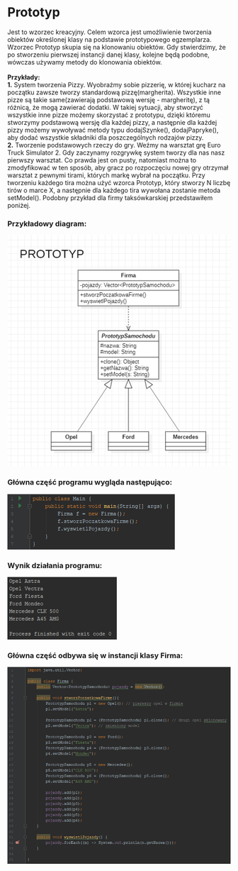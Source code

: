 # Prototyp

Jest to wzorzec kreacyjny. Celem wzorca jest umożliwienie tworzenia obiektów określonej klasy na podstawie prototypowego egzemplarza. Wzorzec Prototyp skupia się na klonowaniu obiektów. Gdy stwierdzimy, że po stworzeniu pierwszej instancji danej klasy, kolejne będą podobne, wówczas używamy metody do klonowania obiektów. </br></br>
**Przykłady:**
</br>
**1.** System tworzenia Pizzy. Wyobraźmy sobie pizzerię, w której kucharz na początku zawsze tworzy standardową pizzę(margherita). Wszystkie inne pizze są takie same(zawierają podstawową wersję - margheritę), z tą różnicą, że mogą zawierać dodatki. W takiej sytuacji, aby stworzyć wszystkie inne pizze możemy skorzystać z prototypu, dzięki któremu stworzymy podstawową wersję dla każdej pizzy, a następnie dla każdej pizzy możemy wywoływać metody typu dodajSzynke(), dodajPapryke(), aby dodać wszystkie składniki dla poszczególnych rodzajów pizzy. </br>
**2.** Tworzenie podstawowych rzeczy do gry. Weźmy na warsztat grę Euro Truck Simulator 2. Gdy zaczynamy rozgrywkę system tworzy dla nas nasz pierwszy warsztat. Co prawda jest on pusty, natomiast można to zmodyfikować w ten sposób, aby gracz po rozpoczęciu nowej gry otrzymał warsztat z pewnymi tirami, których markę wybrał na początku. Przy tworzeniu każdego tira można użyć wzorca Prototyp, który stworzy N liczbę tirów o marce X, a następnie dla każdego tira wywołana zostanie metoda setModel(). Podobny przykład dla firmy taksówkarskiej przedstawiłem poniżej.

### Przykładowy diagram:
<p align="center">
 <img src="https://github.com/JakubMakaruk/UMCS/blob/master/23%20DAYS%20CHALLANGE%20WZORCOWY/Prototyp/zdj/diagram.png" alt="zdj">
</p>

### Główna część programu wygląda następująco:
<p align="left">
 <img src="https://github.com/JakubMakaruk/UMCS/blob/master/23%20DAYS%20CHALLANGE%20WZORCOWY/Prototyp/zdj/main1.png" alt="zdj">
</p>

### Wynik działania programu:
<p align="left">
 <img src="https://github.com/JakubMakaruk/UMCS/blob/master/23%20DAYS%20CHALLANGE%20WZORCOWY/Prototyp/zdj/main2.png" alt="zdj">
</p>

### Główna część odbywa się w instancji klasy Firma:
<p align="left">
 <img src="https://github.com/JakubMakaruk/UMCS/blob/master/23%20DAYS%20CHALLANGE%20WZORCOWY/Prototyp/zdj/main3.png" alt="zdj">
</p>
